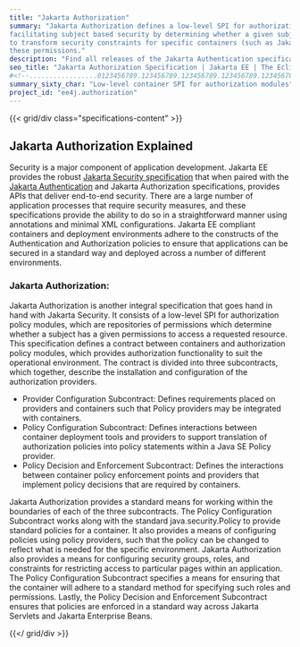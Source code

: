 ```yaml
---
title: "Jakarta Authorization"
summary: "Jakarta Authorization defines a low-level SPI for authorization modules, which are repositories of permissions 
facilitating subject based security by determining whether a given subject has a given permission, and algorithms
to transform security constraints for specific containers (such as Jakarta Servlet or Jakarta Enterprise Beans) into 
these permissions."
description: "Find all releases of the Jakarta Authentication specification. This specification defines a low-level SPI for authorization modules in Jakarta EE."
seo_title: "Jakarta Authorization Specification | Jakarta EE | The Eclipse Foundation"
#<!--.................0123456789.123456789.123456789.123456789.123456789.123456789-->
summary_sixty_char: "Low-level container SPI for authorization modules"
project_id: "ee4j.authorization"
---
```


{{< grid/div class="specifications-content" >}}

## Jakarta Authorization Explained

Security is a major component of application development. Jakarta EE provides
the robust [Jakarta Security specification](/specifications/security/) 
that when paired with the [Jakarta Authentication](/specifications/authentication/) 
and Jakarta Authorization specifications, provides APIs that deliver end-to-end
security. There are a large number of application processes that require
security measures, and these specifications provide the ability to do so in a
straightforward manner using annotations and minimal XML configurations.
Jakarta EE compliant containers and deployment environments adhere to the
constructs of the Authentication and Authorization policies to ensure that
applications can be secured in a standard way and deployed across a number of
different environments.

### Jakarta Authorization:

Jakarta Authorization is another integral specification that goes hand in hand
with Jakarta Security. It consists of a low-level SPI for authorization policy
modules, which are repositories of permissions which determine whether a
subject has a given permissions to access a requested resource. This
specification defines a contract between containers and authorization policy
modules, which provides authorization functionality to suit the operational
environment. The contract is divided into three subcontracts, which together,
describe the installation and configuration of the authorization providers.

- Provider Configuration Subcontract: Defines requirements placed on providers
  and containers such that Policy providers may be integrated with containers.
- Policy Configuration Subcontract: Defines interactions between container
  deployment tools and providers to support translation of authorization
  policies into policy statements within a Java SE Policy provider.
- Policy Decision and Enforcement Subcontract: Defines the interactions between
  container policy enforcement points and providers that implement policy
  decisions that are required by containers.

Jakarta Authorization provides a standard means for working within the
boundaries of each of the three subcontracts.  The Policy Configuration
Subcontract works along with the standard java.security.Policy to provide
standard policies for a container. It also provides a means of configuring
policies using policy providers, such that the policy can be changed to reflect
what is needed for the specific environment. Jakarta Authorization also
provides a means for configuring security groups, roles, and constraints for
restricting access to particular pages within an application. The Policy
Configuration Subcontract specifies a means for ensuring that the container
will adhere to a standard method for specifying such roles and permissions.
Lastly, the Policy Decision and Enforcement Subcontract ensures that policies
are enforced in a standard way across Jakarta Servlets and Jakarta Enterprise
Beans.

{{</ grid/div >}}
